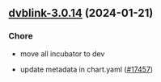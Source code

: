 

## [dvblink-3.0.14](https://github.com/truecharts/charts/compare/dvblink-3.0.13...dvblink-3.0.14) (2024-01-21)

### Chore



- move all incubator to dev

- update metadata in chart.yaml ([#17457](https://github.com/truecharts/charts/issues/17457))